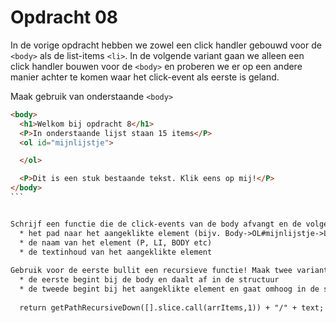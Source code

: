 # Opdracht 08
In de vorige opdracht hebben we zowel een click handler gebouwd voor de `<body>` als de list-items `<li>`.
In de volgende variant gaan we alleen een click handler bouwen voor de `<body>` en proberen we er op een andere
manier achter te komen waar het click-event als eerste is geland.

Maak gebruik van onderstaande `<body>`

````html
<body>
  <h1>Welkom bij opdracht 8</h1>
  <P>In onderstaande lijst staan 15 items</P>
  <ol id="mijnlijstje">

  </ol>

  <P>Dit is een stuk bestaande tekst. Klik eens op mij!</P>
</body>
```


Schrijf een functie die de click-events van de body afvangt en de volgende zaken rapporteert:
  * het pad naar het aangeklikte element (bijv. Body->OL#mijnlijstje->LI[3]
  * de naam van het element (P, LI, BODY etc)
  * de textinhoud van het aangeklikte element
  
Gebruik voor de eerste bullit een recursieve functie! Maak twee varianten:
  * de eerste begint bij de body en daalt af in de structuur
  * de tweede begint bij het aangeklikte element en gaat omhoog in de structuur
  
  return getPathRecursiveDown([].slice.call(arrItems,1)) + "/" + text;
  

